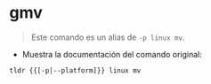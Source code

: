 # gmv

> Este comando es un alias de `-p linux mv`.

- Muestra la documentación del comando original:

`tldr {{[-p|--platform]}} linux mv`
